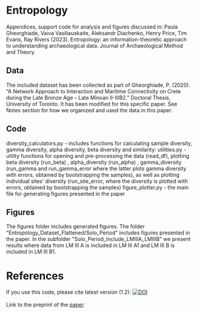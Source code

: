# Entropology
Appendices, support code for analysis and figures discussed in: Paula Gheorghiade, Vaiva Vasiliauskaite, Aleksandr Diachenko, Henry Price, Tim Evans, Ray Rivers (2023). Entropology: an information-theoretic approach to understanding archaeological data. Journal of Archaeological Method and Theory. 

## Data
The included dataset has been collected as part of Gheorghiade, P. (2020). “A Network Approach to Interaction and Maritime Connectivity on Crete during the Late Bronze Age – Late Minoan II-IIIB2.” Doctoral Thesis, University of Toronto. It has been modified for this specific paper. See Notes section for how we organized and used the data in this paper.

## Code 
diversity_calculators.py - includes functions for calculating sample diversity, gamma diversity, alpha diversity, beta diversity and similarity:
utilities.py - utility functions for opening and pre-processing the data (read_df), plotting beta diversity (run_beta) , alpha_diversity (run_alpha) , gamma_diversity (run_gamma and run_gamma_error where the latter plots gamma diversity with errors, obtained by bootstrapping the samples), as well as plotting individual sites' diversity (run_site_error, where the diversity is plotted with errors, obtained by bootstrapping the samples)
figure_plotter.py - the main file for generating figures presented in the paper

## Figures
The figures folder includes generated figures. The folder "Entropology_Dataset_Flattened/Solo_Period" includes figures presented in the paper. In the subfolder "Solo_Period_Include_LMIIIA_LMIIIB" we present results where data from LM III A is included in LM III A1 and LM III B is included in LM III B1.  

# References
If you use this code, please cite latest version (1.2):
<a href="https://doi.org/10.5281/zenodo.8046521"><img src="https://zenodo.org/badge/DOI/10.5281/zenodo.8046521.svg" alt="DOI"></a>
<br>
<br>
Link to the preprint of the [paper](https://www.researchsquare.com/article/rs-2686626/v1). 
<br>
<br>




